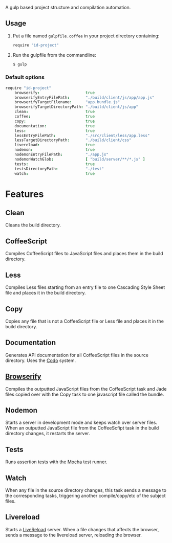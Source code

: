 A gulp based project structure and compilation automation.

## Usage

1. Put a file named `gulpfile.coffee` in your project directory containing:

   ```coffee
   require "id-project"
   ```

2. Run the gulpfile from the commandline:

   ```bash
   $ gulp
   ```

### Default options
```coffee
require "id-project"
	browserify:                    true
	browserifyEntryFilePath:       "./build/client/js/app/app.js"
	browserifyTargetFilename:      "app.bundle.js"
	browserifyTargetDirectoryPath: "./build/client/js/app"
	clean:                         true
	coffee:                        true
	copy:                          true
	documentation:                 true
	less:                          true
	lessEntryFilePath:             "./src/client/less/app.less"
	lessTargetDirectoryPath:       "./build/client/css"
	livereload:                    true
	nodemon:                       true
	nodemonEntryFilePath:          "./app.js"
	nodemonWatchGlob:              [ "build/server/**/*.js" ]
	tests:                         true
	testsDirectoryPath:            "./test"
	watch:                         true
```

# Features

## Clean
Cleans the build directory.

## CoffeeScript
Compiles CoffeeScript files to JavaScript files and places them in the build
directory.

## Less
Compiles Less files starting from an entry file to one Cascading Style Sheet
file and places it in the build directory.

## Copy
Copies any file that is not a CoffeeScript file or Less file and places it in
the build directory.

## Documentation
Generates API documentation for all CoffeeScript files in the source directory.
Uses the [Codo](https://github.com/coffeedoc/codo) system.

## [Browserify](https://github.com/substack/node-browserify)
Compiles the outputted JavaScript files from the CoffeeScript task and Jade
files copied over with the Copy task to one javascript file called the bundle.

## Nodemon
Starts a server in development mode and keeps watch over server files. When an
outputted JavaScript file from the CoffeeScfipt task in the build directory
changes, it restarts the server.

## Tests
Runs assertion tests with the [Mocha](http://visionmedia.github.io/mocha/) test
runner.

## Watch
When any file in the source directory changes, this task sends a message to the
corresponding tasks, triggering another compile/copy/etc of the subject files.

## Livereload
Starts a [LiveReload](http://livereload.com/) server. When a file changes that
affects the browser, sends a message to the livereload server, reloading the
browser.

